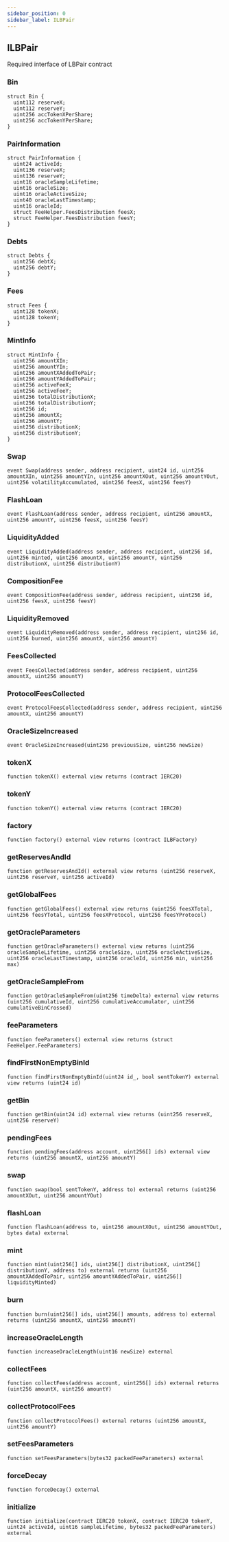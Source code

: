 ```yaml
---
sidebar_position: 0
sidebar_label: ILBPair
---
```


## ILBPair

Required interface of LBPair contract

### Bin

```solidity
struct Bin {
  uint112 reserveX;
  uint112 reserveY;
  uint256 accTokenXPerShare;
  uint256 accTokenYPerShare;
}
```

### PairInformation

```solidity
struct PairInformation {
  uint24 activeId;
  uint136 reserveX;
  uint136 reserveY;
  uint16 oracleSampleLifetime;
  uint16 oracleSize;
  uint16 oracleActiveSize;
  uint40 oracleLastTimestamp;
  uint16 oracleId;
  struct FeeHelper.FeesDistribution feesX;
  struct FeeHelper.FeesDistribution feesY;
}
```

### Debts

```solidity
struct Debts {
  uint256 debtX;
  uint256 debtY;
}
```

### Fees

```solidity
struct Fees {
  uint128 tokenX;
  uint128 tokenY;
}
```

### MintInfo

```solidity
struct MintInfo {
  uint256 amountXIn;
  uint256 amountYIn;
  uint256 amountXAddedToPair;
  uint256 amountYAddedToPair;
  uint256 activeFeeX;
  uint256 activeFeeY;
  uint256 totalDistributionX;
  uint256 totalDistributionY;
  uint256 id;
  uint256 amountX;
  uint256 amountY;
  uint256 distributionX;
  uint256 distributionY;
}
```

### Swap

```solidity
event Swap(address sender, address recipient, uint24 id, uint256 amountXIn, uint256 amountYIn, uint256 amountXOut, uint256 amountYOut, uint256 volatilityAccumulated, uint256 feesX, uint256 feesY)
```

### FlashLoan

```solidity
event FlashLoan(address sender, address recipient, uint256 amountX, uint256 amountY, uint256 feesX, uint256 feesY)
```

### LiquidityAdded

```solidity
event LiquidityAdded(address sender, address recipient, uint256 id, uint256 minted, uint256 amountX, uint256 amountY, uint256 distributionX, uint256 distributionY)
```

### CompositionFee

```solidity
event CompositionFee(address sender, address recipient, uint256 id, uint256 feesX, uint256 feesY)
```

### LiquidityRemoved

```solidity
event LiquidityRemoved(address sender, address recipient, uint256 id, uint256 burned, uint256 amountX, uint256 amountY)
```

### FeesCollected

```solidity
event FeesCollected(address sender, address recipient, uint256 amountX, uint256 amountY)
```

### ProtocolFeesCollected

```solidity
event ProtocolFeesCollected(address sender, address recipient, uint256 amountX, uint256 amountY)
```

### OracleSizeIncreased

```solidity
event OracleSizeIncreased(uint256 previousSize, uint256 newSize)
```

### tokenX

```solidity
function tokenX() external view returns (contract IERC20)
```

### tokenY

```solidity
function tokenY() external view returns (contract IERC20)
```

### factory

```solidity
function factory() external view returns (contract ILBFactory)
```

### getReservesAndId

```solidity
function getReservesAndId() external view returns (uint256 reserveX, uint256 reserveY, uint256 activeId)
```

### getGlobalFees

```solidity
function getGlobalFees() external view returns (uint256 feesXTotal, uint256 feesYTotal, uint256 feesXProtocol, uint256 feesYProtocol)
```

### getOracleParameters

```solidity
function getOracleParameters() external view returns (uint256 oracleSampleLifetime, uint256 oracleSize, uint256 oracleActiveSize, uint256 oracleLastTimestamp, uint256 oracleId, uint256 min, uint256 max)
```

### getOracleSampleFrom

```solidity
function getOracleSampleFrom(uint256 timeDelta) external view returns (uint256 cumulativeId, uint256 cumulativeAccumulator, uint256 cumulativeBinCrossed)
```

### feeParameters

```solidity
function feeParameters() external view returns (struct FeeHelper.FeeParameters)
```

### findFirstNonEmptyBinId

```solidity
function findFirstNonEmptyBinId(uint24 id_, bool sentTokenY) external view returns (uint24 id)
```

### getBin

```solidity
function getBin(uint24 id) external view returns (uint256 reserveX, uint256 reserveY)
```

### pendingFees

```solidity
function pendingFees(address account, uint256[] ids) external view returns (uint256 amountX, uint256 amountY)
```

### swap

```solidity
function swap(bool sentTokenY, address to) external returns (uint256 amountXOut, uint256 amountYOut)
```

### flashLoan

```solidity
function flashLoan(address to, uint256 amountXOut, uint256 amountYOut, bytes data) external
```

### mint

```solidity
function mint(uint256[] ids, uint256[] distributionX, uint256[] distributionY, address to) external returns (uint256 amountXAddedToPair, uint256 amountYAddedToPair, uint256[] liquidityMinted)
```

### burn

```solidity
function burn(uint256[] ids, uint256[] amounts, address to) external returns (uint256 amountX, uint256 amountY)
```

### increaseOracleLength

```solidity
function increaseOracleLength(uint16 newSize) external
```

### collectFees

```solidity
function collectFees(address account, uint256[] ids) external returns (uint256 amountX, uint256 amountY)
```

### collectProtocolFees

```solidity
function collectProtocolFees() external returns (uint256 amountX, uint256 amountY)
```

### setFeesParameters

```solidity
function setFeesParameters(bytes32 packedFeeParameters) external
```

### forceDecay

```solidity
function forceDecay() external
```

### initialize

```solidity
function initialize(contract IERC20 tokenX, contract IERC20 tokenY, uint24 activeId, uint16 sampleLifetime, bytes32 packedFeeParameters) external
```

